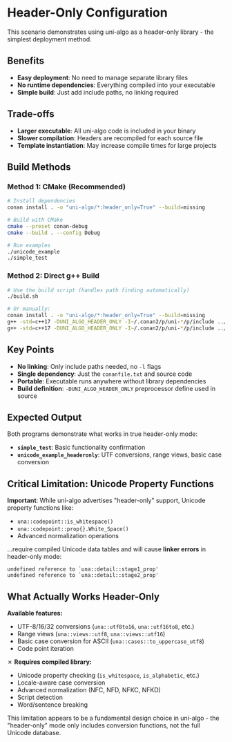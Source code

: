 # Header-Only Configuration

This scenario demonstrates using uni-algo as a header-only library - the simplest deployment method.

## Benefits
- **Easy deployment**: No need to manage separate library files
- **No runtime dependencies**: Everything compiled into your executable
- **Simple build**: Just add include paths, no linking required

## Trade-offs
- **Larger executable**: All uni-algo code is included in your binary
- **Slower compilation**: Headers are recompiled for each source file
- **Template instantiation**: May increase compile times for large projects

## Build Methods

### Method 1: CMake (Recommended)

```bash
# Install dependencies
conan install . -o "uni-algo/*:header_only=True" --build=missing

# Build with CMake
cmake --preset conan-debug
cmake --build . --config Debug

# Run examples
./unicode_example
./simple_test
```

### Method 2: Direct g++ Build

```bash
# Use the build script (handles path finding automatically)
./build.sh

# Or manually:
conan install . -o "uni-algo/*:header_only=True" --build=missing
g++ -std=c++17 -DUNI_ALGO_HEADER_ONLY -I~/.conan2/p/uni-*/p/include ../../shared/src/unicode_example.cpp -o unicode_example
g++ -std=c++17 -DUNI_ALGO_HEADER_ONLY -I~/.conan2/p/uni-*/p/include ../../shared/src/simple_test.cpp -o simple_test
```

## Key Points

- **No linking**: Only include paths needed, no `-l` flags
- **Single dependency**: Just the `conanfile.txt` and source code
- **Portable**: Executable runs anywhere without library dependencies
- **Build definition**: `-DUNI_ALGO_HEADER_ONLY` preprocessor define used in source

## Expected Output

Both programs demonstrate what works in true header-only mode:

- **`simple_test`**: Basic functionality confirmation
- **`unicode_example_headeronly`**: UTF conversions, range views, basic case conversion

## Critical Limitation: Unicode Property Functions

**Important**: While uni-algo advertises "header-only" support, Unicode property functions like:
- `una::codepoint::is_whitespace()`
- `una::codepoint::prop{}.White_Space()`
- Advanced normalization operations

...require compiled Unicode data tables and will cause **linker errors** in header-only mode:

```
undefined reference to `una::detail::stage1_prop'
undefined reference to `una::detail::stage2_prop'
```

## What Actually Works Header-Only

  **Available features:**
- UTF-8/16/32 conversions (`una::utf8to16`, `una::utf16to8`, etc.)
- Range views (`una::views::utf8`, `una::views::utf16`)
- Basic case conversion for ASCII (`una::cases::to_uppercase_utf8`)
- Code point iteration

✗ **Requires compiled library:**
- Unicode property checking (`is_whitespace`, `is_alphabetic`, etc.)
- Locale-aware case conversion
- Advanced normalization (NFC, NFD, NFKC, NFKD)
- Script detection
- Word/sentence breaking

This limitation appears to be a fundamental design choice in uni-algo - the "header-only" mode only includes conversion functions, not the full Unicode database.
